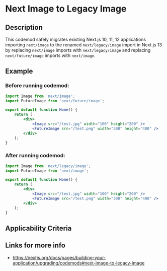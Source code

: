 # Next Image to Legacy Image

## Description

This codemod safely migrates existing Next.js 10, 11, 12 applications importing `next/image` to the renamed `next/legacy/image` import in Next.js 13 by replacing `next/image` imports with `next/legacy/image` and replacing `next/future/image` imports with `next/image`.

## Example

### Before running codemod:

```jsx
import Image from 'next/image';
import FutureImage from 'next/future/image';

export default function Home() {
	return (
		<div>
			<Image src="/test.jpg" width="100" height="200" />
			<FutureImage src="/test.png" width="300" height="400" />
		</div>
	);
}
```

### After running codemod:

```jsx
import Image from 'next/legacy/image';
import FutureImage from 'next/image';

export default function Home() {
	return (
		<div>
			<Image src="/test.jpg" width="100" height="200" />
			<FutureImage src="/test.png" width="300" height="400" />
		</div>
	);
}
```

## Applicability Criteria

## Links for more info

- https://nextjs.org/docs/pages/building-your-application/upgrading/codemods#next-image-to-legacy-image
